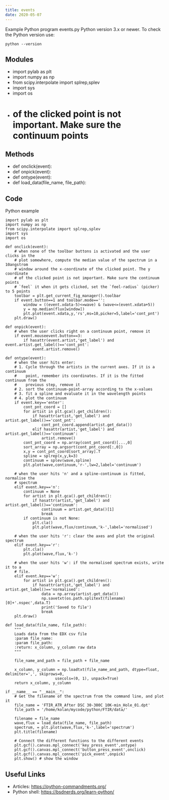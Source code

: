 ```yaml
---
title: events
date: 2020-05-07
---
```

Example Python program events.py
Python version 3.x or newer.
To check the Python version use:

    python --version

## Modules

* import pylab as plt
* import numpy as np
* from scipy.interpolate import splrep,splev
* import sys
* import os
* # of the clicked point is not important. Make sure the continuum points

## Methods

* def onclick(event):
* def onpick(event):
* def ontype(event):
* def load_data(file_name, file_path):

## Code

Python example

    import pylab as plt
    import numpy as np
    from scipy.interpolate import splrep,splev
    import sys
    import os
    
    def onclick(event):
        # when none of the toolbar buttons is activated and the user clicks in the
        # plot somewhere, compute the median value of the spectrum in a 10angstrom
        # window around the x-coordinate of the clicked point. The y coordinate
        # of the clicked point is not important. Make sure the continuum points
        # `feel` it when it gets clicked, set the `feel-radius` (picker) to 5 points
        toolbar = plt.get_current_fig_manager().toolbar
        if event.button==1 and toolbar.mode=='':
            window = ((event.xdata-5)<=wave) & (wave<=(event.xdata+5))
            y = np.median(flux[window])
            plt.plot(event.xdata,y,'rs',ms=10,picker=5,label='cont_pnt')
        plt.draw()
    
    def onpick(event):
        # when the user clicks right on a continuum point, remove it
        if event.mouseevent.button==3:
            if hasattr(event.artist,'get_label') and event.artist.get_label()=='cont_pnt':
                event.artist.remove()
    
    def ontype(event):
        # when the user hits enter:
        # 1. Cycle through the artists in the current axes. If it is a continuum
        #    point, remember its coordinates. If it is the fitted continuum from the
        #    previous step, remove it
        # 2. sort the continuum-point-array according to the x-values
        # 3. fit a spline and evaluate it in the wavelength points
        # 4. plot the continuum
        if event.key=='enter':
            cont_pnt_coord = []
            for artist in plt.gca().get_children():
                if hasattr(artist,'get_label') and artist.get_label()=='cont_pnt':
                    cont_pnt_coord.append(artist.get_data())
                elif hasattr(artist,'get_label') and artist.get_label()=='continuum':
                    artist.remove()
            cont_pnt_coord = np.array(cont_pnt_coord)[...,0]
            sort_array = np.argsort(cont_pnt_coord[:,0])
            x,y = cont_pnt_coord[sort_array].T
            spline = splrep(x,y,k=3)
            continuum = splev(wave,spline)
            plt.plot(wave,continuum,'r-',lw=2,label='continuum')
    
        # when the user hits 'n' and a spline-continuum is fitted, normalise the
        # spectrum
        elif event.key=='n':
            continuum = None
            for artist in plt.gca().get_children():
                if hasattr(artist,'get_label') and artist.get_label()=='continuum':
                    continuum = artist.get_data()[1]
                    break
            if continuum is not None:
                plt.cla()
                plt.plot(wave,flux/continuum,'k-',label='normalised')
    
        # when the user hits 'r': clear the axes and plot the original spectrum
        elif event.key=='r':
            plt.cla()
            plt.plot(wave,flux,'k-')
    
        # when the user hits 'w': if the normalised spectrum exists, write it to a
        # file.
        elif event.key=='w':
            for artist in plt.gca().get_children():
                if hasattr(artist,'get_label') and artist.get_label()=='normalised':
                    data = np.array(artist.get_data())
                    np.savetxt(os.path.splitext(filename)[0]+'.nspec',data.T)
                    print('Saved to file')
                    break
        plt.draw()
    
    def load_data(file_name, file_path):
        """
        Loads data from the EDX csv file
        :param file_name:
        :param file_path:
        :return: x_column, y_column raw data
        """
    
        file_name_and_path = file_path + file_name
    
        x_column, y_column = np.loadtxt(file_name_and_path, dtype=float, delimiter=',', skiprows=0,
                          usecols=(0, 1), unpack=True)
        return x_column, y_column
        
    if __name__ == "__main__":
        # Get the filename of the spectrum from the command line, and plot it
        file_name = 'FTIR_ATR_After DSC 30-300C 10K-min_Hole_01.dpt'
        file_path = '/home/kolan/mycode/python/FTIR/data/'    
        
        filename = file_name
        wave,flux = load_data(file_name, file_path)
        spectrum, = plt.plot(wave,flux,'k-',label='spectrum')
        plt.title(filename)
    
        # Connect the different functions to the different events
        plt.gcf().canvas.mpl_connect('key_press_event',ontype)
        plt.gcf().canvas.mpl_connect('button_press_event',onclick)
        plt.gcf().canvas.mpl_connect('pick_event',onpick)
        plt.show() # show the window

## Useful Links

- Articles: https://python-commandments.org/
- Python shell: https://bsdnerds.org/learn-python/
